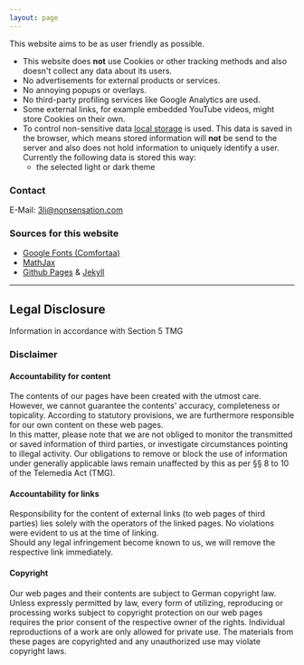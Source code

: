 ```yaml
---
layout: page
---
```



This website aims to be as user friendly as possible.

- This website does **not** use Cookies or other tracking methods and also doesn't collect any data about its users.
- No advertisements for external products or services.
- No annoying popups or overlays.
- No third-party profiling services like Google Analytics are used.
- Some external links, for example embedded YouTube videos, might store Cookies on their own.
- To control non-sensitive data [local storage](https://www.w3schools.com/html/html5_webstorage.asp) is used. This data is saved in the browser, which means stored information will **not** be send to the server and also does not hold information to uniquely identify a user.  
Currently the following data is stored this way:
  - the selected light or dark theme

### Contact

E-Mail: 3li@nonsensation.com

### Sources for this website

- [Google Fonts (Comfortaa)](https://fonts.google.com/specimen/Comfortaa)
- [MathJax](https://www.mathjax.org/)
- [Github Pages](https://pages.github.com/) & [Jekyll](https://jekyllrb.com/)

---

## Legal Disclosure

Information in accordance with Section 5 TMG

### Disclaimer

#### Accountability for content

The contents of our pages have been created with the utmost care.
However, we cannot guarantee the contents' accuracy, completeness or topicality.
According to statutory provisions, we are furthermore responsible for our own content on these web pages.  
In this matter, please note that we are not obliged to monitor the transmitted or saved information of third parties,
or investigate circumstances pointing to illegal activity.
Our obligations to remove or block the use of information under generally applicable laws remain unaffected by this
as per §§ 8 to 10 of the Telemedia Act (TMG).

#### Accountability for links

Responsibility for the content of external links (to web pages of third parties) lies solely with the operators of the linked pages.
No violations were evident to us at the time of linking.  
Should any legal infringement become known to us, we will remove the respective link immediately.

#### Copyright

Our web pages and their contents are subject to German copyright law.
Unless expressly permitted by law, every form of utilizing, reproducing or processing works
subject to copyright protection on our web pages requires the prior consent of the respective owner of the rights.
Individual reproductions of a work are only allowed for private use.
The materials from these pages are copyrighted and any unauthorized use may violate copyright laws.
